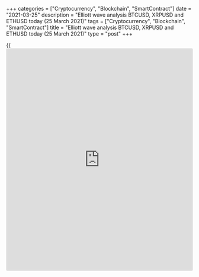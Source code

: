 +++
categories = ["Cryptocurrency", "Blockchain", "SmartContract"]
date = "2021-03-25"
description = "Elliott wave analysis BTCUSD, XRPUSD and ETHUSD today (25 March 2021)"
tags = ["Cryptocurrency", "Blockchain", "SmartContract"]
title = "Elliott wave analysis BTCUSD, XRPUSD and ETHUSD today (25 March 2021)"
type = "post"
+++

{{<iframe id="large-banner" src="https://www.bounty.group/#slide=14.0" width="100%" height="600" scrolling="no" style="border: 0px solid rgb(216, 221, 230); border-radius: 3px;">}}

2021-03-25

2021-03-25

Short-term forecast for BTCUSD, XRPUSD and ETHUSD 25.03.2021Roman Onegin

I welcome my readers!

I have prepared a short-term cryptocurrency forecast based on Elliott
wave analysis of Bitcoin, Ripple, and Ethereum. I offer entry signals to
trade each cryptocurrency.

Ripple and Ethereum are forming final zigzags in ending diagonals, and
Bitcoin is forming the final impulse wave of the bullish trend.

The article covers the following subjects:

## Elliott wave Bitcoin analysis

Bitcoin is forming the bullish impulse. The upward impulse wave 3 has
completed, and the corrective wave 4 also looks complete. Wave 4 is a
simple bearish zigzag [a]-[b]-[c], where [a] and [c] are impulses, and
wave [b] is a triple zigzag. Therefore, there has just begun the final
fave 5, which could be unfolding as a simple five-wave impulse. The next
target for purchases is 57260.00, where correction (4) finished.

### Trading plan for [BTCUSD][1] today:

Buy 52454.00, TP 57260.00

* * *

## Elliott wave Ripple analysis

The upward wave (C), an element of the simple zigzag (A)-(B)-(C), could
be unfolding as an ending diagonal. The corrective down wave 4 should
have completed as a double zigzag, and there is developing the beginning
of the final wave 5. Wave 5 should be developing as a simple zigzag
[a]-[b]-[c], as it is outlined in the chart. Therefore, the Ripple price
should be rising to level 0.645.

### Trading plan for [XRPUSD][2] today:

Buy 0.487, TP 0.645

* * *

## Elliott wave Ethereum analysis

As the ETHUSD market fell deeper than previously expected, we could
conclude that wave (5) is an ending diagonal rather than an impulse. The
corrective down wave 4 finished lower than wave 1. If the assumption is
correct, the price should soon be rising in the upward wave 5,
developing as a zigzag [a]-[b]-[c]. The structure of wave 5 is outlined
in the chart. One could enter purchases with a target at 1870.00, the
previous high made by correction [b].

### Trading plan for [ETHUSD][3] **** today:

Buy 1568.32, TP 1870.00

* * *

P.S. Did you like my article? Share it in social networks: it will be
the best “thank you" :)

Ask me questions and comment below. I’ll be glad to answer your
questions and give necessary explanations.

 **Useful links:**

  * I recommend trying to trade with a reliable broker [here][4]. The system allows you to trade by yourself or copy successful traders from all across the globe.
  * Use my promo-code BLOG for getting deposit bonus 50% on LiteForex platform. Just enter this code in the appropriate field while [depositing][5] your trading account.
  * Telegram chat for traders: <t.me/liteforexengchat>. We are sharing the signals and trading experience
  * Telegram channel with high-quality analytics, Forex reviews, training articles, and other useful things for traders <t.me/liteforex>



## Price chart of BTCUSD in real time mode

The content of this article reflects the author’s opinion and does not
necessarily reflect the official position of LiteForex. The material
published on this page is provided for informational purposes only and
should not be considered as the provision of investment advice for the
purposes of Directive 2004/39/EC.

Rate this article:

{{value}}

( {{count}} {{title}} )

   1. my.liteforex.com/trading/chart?symbol=BTCUSD
   2. my.liteforex.com/trading/chart?symbol=XRPUSD
   3. my.liteforex.com/trading/chart?symbol=ETHUSD
   4. my.liteforex.com/?category=analysts-opinions&slug=short-term-forecast-for-[BTC](https://www.playgroundfx.com/blog/who-is-the-creator-of-bitcoin/)usd-xrpusd-and-ethusd-25032021&openPopup=%2Fregistration%2Fpopup&utm_source=blog&utm_medium=article&utm_campaign=bonus
   5. my.liteforex.com/deposit/?category=analysts-opinions&slug=short-term-forecast-for-[BTC](https://www.playgroundfx.com/blog/who-is-the-creator-of-bitcoin/)usd-xrpusd-and-ethusd-25032021&promo_code=BLOG&utm_source=blog&utm_medium=article&utm_campaign=bonus